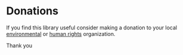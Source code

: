# Donations

If you find this library useful consider making a donation 
to your local [environmental](https://en.wikipedia.org/wiki/List_of_environmental_organizations) 
or [human rights](https://en.wikipedia.org/wiki/List_of_human_rights_organisations) organization.

Thank you
